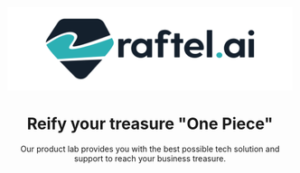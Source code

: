 <p align="center">
  <a href=#">
    <img src="https://github.com/rafteldotai/.github/blob/main/profile/opaque.png">
  </a>
</p>

<h1 align="center">Reify your treasure "One Piece"</h1>
<p align="center"> Our product lab provides you with the best possible tech solution and support to reach your business treasure.</p>
